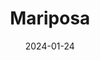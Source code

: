---
layout: photography
title: "Mariposa"
date: 2024-01-24
thumbnail: "/assets/images/Mariposa/PXL_20250721_152138622~2.jpg"
images:
  - url: "/assets/images/Mariposa/PXL_20250721_152138622~2.jpg"
    caption: "📍 Mountain View, CA"
    alt: "Mariposa butterfly"
---